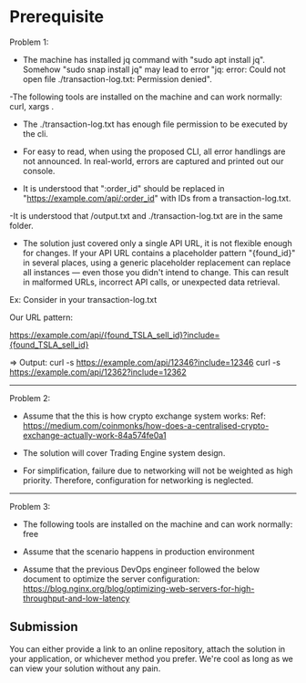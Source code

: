 # Prerequisite #
Problem 1:
- The machine has installed jq command with "sudo apt install jq". Somehow "sudo snap install jq" may lead to error "jq: error: Could not open file ./transaction-log.txt: Permission denied".

-The following tools are installed on the machine and can work normally: curl, xargs .

- The ./transaction-log.txt has enough file permission to be executed by the cli.

- For easy to read, when using the proposed CLI, all error handlings are not announced. In real-world, errors are captured and printed out our console.

- It is understood that ":order_id" should be replaced in "https://example.com/api/:order_id" with IDs from a transaction-log.txt.

-It is understood that /output.txt and ./transaction-log.txt are in the same folder.

- The solution just covered only a single API URL, it is not flexible enough for changes. If your API URL contains a placeholder pattern "{found_id}" in several places, using a generic placeholder replacement can replace all instances — even those you didn't intend to change. This can result in malformed URLs, incorrect API calls, or unexpected data retrieval.

Ex: Consider in your transaction-log.txt

Our URL pattern: 

https://example.com/api/{found_TSLA_sell_id}?include={found_TSLA_sell_id}

=> Output: 
curl -s https://example.com/api/12346?include=12346
curl -s https://example.com/api/12362?include=12362

------------------------------------------------------------------------------------------------------
Problem 2:

- Assume that the this is how crypto exchange system works:
Ref: https://medium.com/coinmonks/how-does-a-centralised-crypto-exchange-actually-work-84a574fe0a1

- The solution will cover Trading Engine system design.
- For simplification, failure due to networking will not be weighted as high priority. Therefore, configuration for networking is neglected.

------------------------------------------------------------------------------------------------------
Problem 3:
- The following tools are installed on the machine and can work normally: free

- Assume that the scenario happens in production environment
 
- Assume that the previous DevOps engineer followed the below document to optimize the server configuration:
https://blog.nginx.org/blog/optimizing-web-servers-for-high-throughput-and-low-latency

## Submission ##
You can either provide a link to an online repository, attach the solution in your application, or whichever method you prefer. We're cool as long as we can view your solution without any pain.

